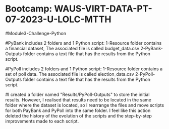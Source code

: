 # Bootcamp: WAUS-VIRT-DATA-PT-07-2023-U-LOLC-MTTH
#Module3-Challenge-Python

#PyBank includes 2 folders and 1 Python script:
1-Resource folder contains a financial dataset, The associated file is called budget_data.csv
2-PyBank-Outputs folder contains a text file that has the results from the Python script.

#PyPoll includes 2 folders and 1 Python script:
1-Resource folder contains a set of poll data. The associated file is called election_data.csv
2-PyPoll-Outputs folder contains a text file that has the results from the Python script.


#I created a folder named "Results/PyPoll-Outputs" to store the initial results. However, I realised that results need to be located in the same folder where the dataset is located, so I rearrange the files and move scripts for both PayBank and PyPoll into the same folder. I feel like this action deleted the history of the evolution of the scripts and the step-by-step improvements made to each script.

